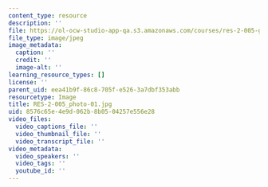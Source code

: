 ```yaml
---
content_type: resource
description: ''
file: https://ol-ocw-studio-app-qa.s3.amazonaws.com/courses/res-2-005-girls-who-build-make-your-own-wearables-workshop-spring-2015/8576c65e4e9d062b8b0504257e556e28_RES-2-005_photo-01.jpg
file_type: image/jpeg
image_metadata:
  caption: ''
  credit: ''
  image-alt: ''
learning_resource_types: []
license: ''
parent_uid: eea41b9f-86c8-705f-e526-3a7dbf353abb
resourcetype: Image
title: RES-2-005_photo-01.jpg
uid: 8576c65e-4e9d-062b-8b05-04257e556e28
video_files:
  video_captions_file: ''
  video_thumbnail_file: ''
  video_transcript_file: ''
video_metadata:
  video_speakers: ''
  video_tags: ''
  youtube_id: ''
---
```

